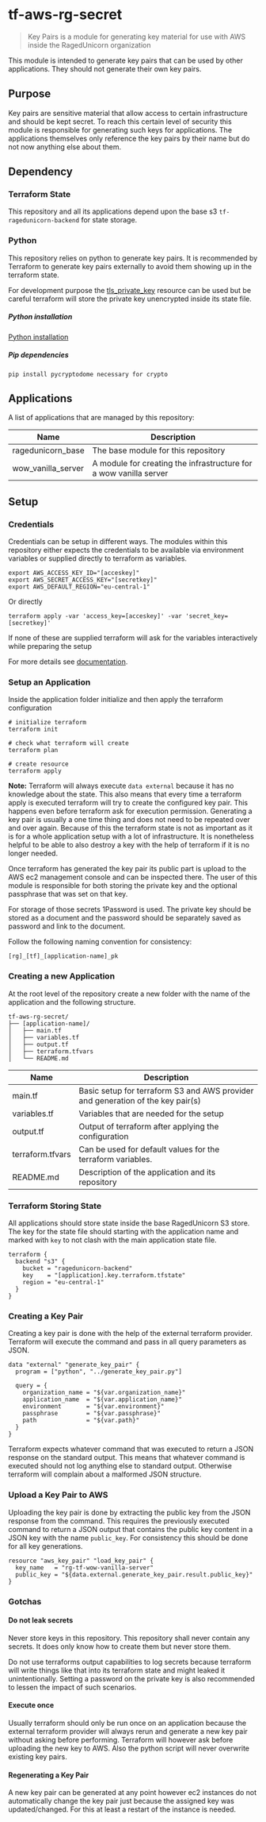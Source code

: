 # tf-aws-rg-secret

> Key Pairs is a module for generating key material for use with AWS inside the RagedUnicorn organization

This module is intended to generate key pairs that can be used by other applications. They should not generate their own key pairs.

## Purpose

Key pairs are sensitive material that allow access to certain infrastructure and should be kept secret. To reach this certain level of security this module is responsible for generating such keys for applications. The applications themselves only reference the key pairs by their name but do not now anything else about them.

## Dependency

### Terraform State

This repository and all its applications depend upon the base s3 `tf-ragedunicorn-backend` for state storage.

### Python

This repository relies on python to generate key pairs. It is recommended by Terraform to generate key pairs externally to avoid them showing up in the terraform state.

For development purpose the [tls_private_key](https://www.terraform.io/docs/providers/tls/r/private_key.html) resource can be used but be careful terraform will store the private key unencrypted inside its state file.

##### Python installation

[Python installation](https://www.python.org/downloads/)

##### Pip dependencies
```
pip install pycryptodome necessary for crypto
```

## Applications

A list of applications that are managed by this repository:

| Name               | Description                                                       |
|--------------------|-------------------------------------------------------------------|
| ragedunicorn_base  | The base module for this repository                               |
| wow_vanilla_server | A module for creating the infrastructure for a wow vanilla server |

## Setup

### Credentials

Credentials can be setup in different ways. The modules within this repository either expects the credentials to be available via environment variables or supplied directly to terraform as variables.

```
export AWS_ACCESS_KEY_ID="[acceskey]"
export AWS_SECRET_ACCESS_KEY="[secretkey]"
export AWS_DEFAULT_REGION="eu-central-1"
```

Or directly

```
terraform apply -var 'access_key=[acceskey]' -var 'secret_key=[secretkey]'
```

If none of these are supplied terraform will ask for the variables interactively while preparing the setup

For more details see [documentation](https://www.terraform.io/docs/providers/aws/index.html).

### Setup an Application

Inside the application folder initialize and then apply the terraform configuration

```
# initialize terraform
terraform init

# check what terraform will create
terraform plan

# create resource
terraform apply
```

**Note:** Terraform will always execute `data external` because it has no knowledge about the state. This also means that every time a terraform apply is executed terraform will try to create the configured key pair. This happens even before terraform ask for execution permission. Generating a key pair is usually a one time thing and does not need to be repeated over and over again. Because of this the terraform state is not as important as it is for a whole application setup with a lot of infrastructure. It is nonetheless helpful to be able to also destroy a key with the help of terraform if it is no longer needed.

Once terraform has generated the key pair its public part is upload to the AWS ec2 management console and can be inspected there. The user of this module is responsible for both storing the private key and the optional passphrase that was set on that key.

For storage of those secrets 1Password is used. The private key should be stored as a document and the password should be separately saved as password and link to the document.

Follow the following naming convention for consistency:

`[rg]_[tf]_[application-name]_pk`

### Creating a new Application

At the root level of the repository create a new folder with the name of the application and the following structure.

```
tf-aws-rg-secret/
├── [application-name]/
│   ├── main.tf
│   ├── variables.tf
│   ├── output.tf
│   ├── terraform.tfvars
│   └── README.md
```

| Name             | Description                                                                     |
|------------------|---------------------------------------------------------------------------------|
| main.tf          | Basic setup for terraform S3 and AWS provider and generation of the key pair(s) |
| variables.tf     | Variables that are needed for the setup                                         |
| output.tf        | Output of terraform after applying the configuration                            |
| terraform.tfvars | Can be used for default values for the terraform variables.                     |
| README.md        | Description of the application and its repository                               |

### Terraform Storing State

All applications should store state inside the base RagedUnicorn S3 store. The key for the state file should starting with the application name and marked with `key` to not clash with the main application state file.

```hcl
terraform {
  backend "s3" {
    bucket = "ragedunicorn-backend"
    key    = "[application].key.terraform.tfstate"
    region = "eu-central-1"
  }
}
```

### Creating a Key Pair

Creating a key pair is done with the help of the external terraform provider. Terraform will execute the command and pass in all query parameters as JSON.

```hcl
data "external" "generate_key_pair" {
  program = ["python", "../generate_key_pair.py"]

  query = {
    organization_name = "${var.organization_name}"
    application_name  = "${var.application_name}"
    environment       = "${var.environment}"
    passphrase        = "${var.passphrase}"
    path              = "${var.path}"
  }
}
```

Terraform expects whatever command that was executed to return a JSON response on the standard output. This means that whatever command is executed should not log anything else to standard output. Otherwise terraform will complain about a malformed JSON structure.

### Upload a Key Pair to AWS

Uploading the key pair is done by extracting the public key from the JSON response from the command. This requires the previously executed command to return a JSON output that contains the public key content in a JSON key with the name `public_key`. For consistency this should be done for all key generations.

```hcl
resource "aws_key_pair" "load_key_pair" {
  key_name   = "rg-tf-wow-vanilla-server"
  public_key = "${data.external.generate_key_pair.result.public_key}"
}
```

### Gotchas

#### Do not leak secrets

Never store keys in this repository. This repository shall never contain any secrets. It does only know how to create them but never store them.

Do not use terraforms output capabilities to log secrets because terraform will write things like that into its terraform state and might leaked it unintentionally. Setting a password on the private key is also recommended to lessen the impact of such scenarios.

#### Execute once

Usually terraform should only be run once on an application because the external terraform provider will always rerun and generate a new key pair without asking before performing. Terraform will however ask before uploading the new key to AWS. Also the python script will never overwrite existing key pairs.

#### Regenerating a Key Pair

A new key pair can be generated at any point however ec2 instances do not automatically change the key pair just because the assigned key was updated/changed. For this at least a restart of the instance is needed.
